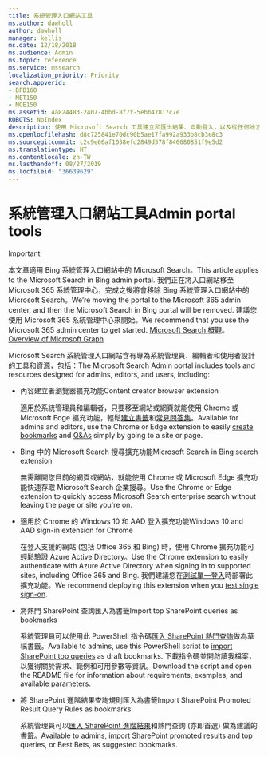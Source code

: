 ```yaml
---
title: 系統管理入口網站工具
ms.author: dawholl
author: dawholl
manager: kellis
ms.date: 12/18/2018
ms.audience: Admin
ms.topic: reference
ms.service: mssearch
localization_priority: Priority
search.appverid:
- BFB160
- MET150
- MOE150
ms.assetid: 4a824483-2407-4bbd-8f7f-5ebb47817c7e
ROBOTS: NoIndex
description: 使用 Microsoft Search 工具建立和匯出結果、自動登入，以及從任何地方搜尋的概觀
ms.openlocfilehash: d8c725841e70dc90b5ae17fa992a933b8cb3e8c3
ms.sourcegitcommit: c2c9e66af1038efd2849d578f846680851f9e5d2
ms.translationtype: HT
ms.contentlocale: zh-TW
ms.lasthandoff: 08/27/2019
ms.locfileid: "36639629"
---
```

# <a name="admin-portal-tools"></a><span data-ttu-id="9f85f-103">系統管理入口網站工具</span><span class="sxs-lookup"><span data-stu-id="9f85f-103">Admin portal tools</span></span>

> [!IMPORTANT]
> <span data-ttu-id="9f85f-104">本文章適用 Bing 系統管理入口網站中的 Microsoft Search。</span><span class="sxs-lookup"><span data-stu-id="9f85f-104">This article applies to the Microsoft Search in Bing admin portal.</span></span> <span data-ttu-id="9f85f-105">我們正在將入口網站移至 Microsoft 365 系統管理中心，完成之後將會移除 Bing 系統管理入口網站中的 Microsoft Search。</span><span class="sxs-lookup"><span data-stu-id="9f85f-105">We’re moving the portal to the Microsoft 365 admin center, and then the Microsoft Search in Bing portal will be removed.</span></span> <span data-ttu-id="9f85f-106">建議您使用 Microsoft 365 系統管理中心來開始。</span><span class="sxs-lookup"><span data-stu-id="9f85f-106">We recommend that you use the Microsoft 365 admin center to get started.</span></span> <span data-ttu-id="9f85f-107">[Microsoft Search 概觀](overview-microsoft-search.md)。</span><span class="sxs-lookup"><span data-stu-id="9f85f-107">[Overview of Microsoft Graph](overview-microsoft-search.md)</span></span>
    
<span data-ttu-id="9f85f-108">Microsoft Search 系統管理入口網站含有專為系統管理員、編輯者和使用者設計的工具和資源，包括：</span><span class="sxs-lookup"><span data-stu-id="9f85f-108">The Microsoft Search Admin portal includes tools and resources designed for admins, editors, and users, including:</span></span>
  
- <span data-ttu-id="9f85f-109">內容建立者瀏覽器擴充功能</span><span class="sxs-lookup"><span data-stu-id="9f85f-109">Content creator browser extension</span></span>
    
    <span data-ttu-id="9f85f-110">適用於系統管理員和編輯者，只要移至網站或網頁就能使用 Chrome 或 Microsoft Edge 擴充功能，輕鬆[建立書籤](create-bookmarks.md)和[常見問答集](create-qas.md)。</span><span class="sxs-lookup"><span data-stu-id="9f85f-110">Available for admins and editors, use the Chrome or Edge extension to easily [create bookmarks](create-bookmarks.md) and [Q&As](create-qas.md) simply by going to a site or page.</span></span> 
    
- <span data-ttu-id="9f85f-111">Bing 中的 Microsoft Search 搜尋擴充功能</span><span class="sxs-lookup"><span data-stu-id="9f85f-111">Microsoft Search in Bing search extension</span></span>
    
    <span data-ttu-id="9f85f-112">無需離開您目前的網頁或網站，就能使用 Chrome 或 Microsoft Edge 擴充功能快速存取 Microsoft Search 企業搜尋。</span><span class="sxs-lookup"><span data-stu-id="9f85f-112">Use the Chrome or Edge extension to quickly access Microsoft Search enterprise search without leaving the page or site you're on.</span></span>
    
- <span data-ttu-id="9f85f-113">適用於 Chrome 的 Windows 10 和 AAD 登入擴充功能</span><span class="sxs-lookup"><span data-stu-id="9f85f-113">Windows 10 and AAD sign-in extension for Chrome</span></span>
    
    <span data-ttu-id="9f85f-114">在登入支援的網站 (包括 Office 365 和 Bing) 時，使用 Chrome 擴充功能可輕鬆驗證 Azure Active Directory。</span><span class="sxs-lookup"><span data-stu-id="9f85f-114">Use the Chrome extension to easily authenticate with Azure Active Directory when signing in to supported sites, including Office 365 and Bing.</span></span> <span data-ttu-id="9f85f-115">我們建議您在[測試單一登入](test-single-sign-on.md)時部署此擴充功能。</span><span class="sxs-lookup"><span data-stu-id="9f85f-115">We recommend deploying this extension when you [test single sign-on](test-single-sign-on.md).</span></span>
    
- <span data-ttu-id="9f85f-116">將熱門 SharePoint 查詢匯入為書籤</span><span class="sxs-lookup"><span data-stu-id="9f85f-116">Import top SharePoint queries as bookmarks</span></span>
    
    <span data-ttu-id="9f85f-117">系統管理員可以使用此 PowerShell 指令碼[匯入 SharePoint 熱門查詢](import-sharepoint-promoted-results-and-top-queries.md)做為草稿書籤。</span><span class="sxs-lookup"><span data-stu-id="9f85f-117">Available to admins, use this PowerShell script to [import SharePoint top queries](import-sharepoint-promoted-results-and-top-queries.md) as draft bookmarks.</span></span> <span data-ttu-id="9f85f-118">下載指令碼並開啟讀我檔案，以獲得關於需求、範例和可用參數等資訊。</span><span class="sxs-lookup"><span data-stu-id="9f85f-118">Download the script and open the README file for information about requirements, examples, and available parameters.</span></span> 
    
- <span data-ttu-id="9f85f-119">將 SharePoint 進階結果查詢規則匯入為書籤</span><span class="sxs-lookup"><span data-stu-id="9f85f-119">Import SharePoint Promoted Result Query Rules as bookmarks</span></span>
    
    <span data-ttu-id="9f85f-120">系統管理員可以[匯入 SharePoint 進階結果](import-sharepoint-promoted-results-and-top-queries.md)和熱門查詢 (亦即首選) 做為建議的書籤。</span><span class="sxs-lookup"><span data-stu-id="9f85f-120">Available to admins, [import SharePoint promoted results](import-sharepoint-promoted-results-and-top-queries.md) and top queries, or Best Bets, as suggested bookmarks.</span></span> 

  

